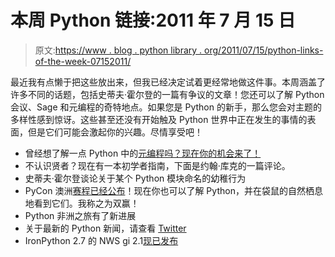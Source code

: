 # 本周 Python 链接:2011 年 7 月 15 日

> 原文:[https://www . blog . python library . org/2011/07/15/python-links-of-the-week-07152011/](https://www.blog.pythonlibrary.org/2011/07/15/python-links-of-the-week-07152011/)

最近我有点懒于把这些放出来，但我已经决定试着更经常地做这件事。本周涵盖了许多不同的话题，包括史蒂夫·霍尔登的一篇有争议的文章！您还可以了解 Python 会议、Sage 和元编程的奇特地点。如果您是 Python 的新手，那么您会对主题的多样性感到惊讶。这些甚至还没有开始触及 Python 世界中正在发生的事情的表面，但是它们可能会激起你的兴趣。尽情享受吧！

*   曾经想了解一点 Python 中的[元编程吗？现在你的机会来了！](http://bitshaq.com/2011/07/14/basic-intro-to-python-meta-programming/)
*   不认识贤者？现在有一本初学者指南，下面是约翰·库克的一篇评论。
*   史蒂夫·霍尔登谈论关于某个 Python 模块命名的幼稚行为
*   PyCon 澳洲[赛程已经公布](http://pycon.blogspot.com/2011/07/pycon-australia-2011-schedule-announced.html)！现在你也可以了解 Python，并在袋鼠的自然栖息地看到它们。我称之为双赢！
*   Python 非洲之旅有了新进展
*   关于最新的 Python 新闻，请查看 [Twitter](http://twitter.com/#!/search?q=%23python)
*   IronPython 2.7 的 NWS gi 2.1[现已发布](http://blog.jdhardy.ca/2011/06/nwsgi-21-now-available.html)